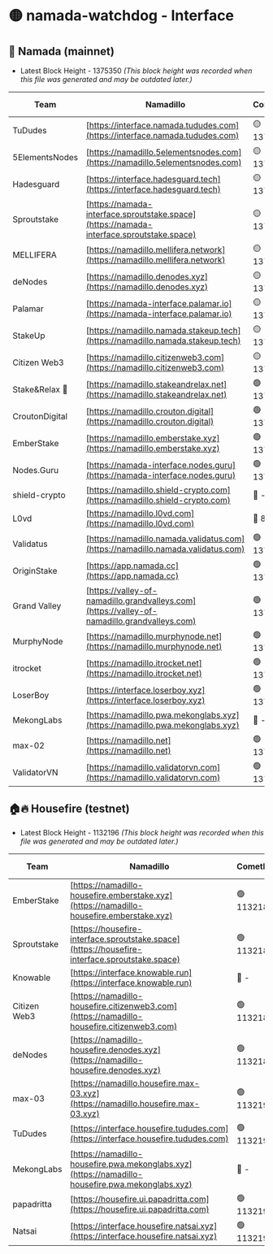 # 🟡 namada-watchdog - Interface

## 🚀 Namada (mainnet)
- Latest Block Height - 1375350 *(This block height was recorded when this file was generated and may be outdated later.)*

| Team | Namadillo | CometBFT | Indexer | MASP Indexer |
|-|-|-|-|-|
| TuDudes | [https://interface.namada.tududes.com](https://interface.namada.tududes.com) | 🟡 1375221 | 🟡 1375221 | 🟡 1375221 |
| 5ElementsNodes | [https://namadillo.5elementsnodes.com](https://namadillo.5elementsnodes.com) | 🟡 1375222 | 🟡 1375222 | 🟡 1375222 |
| Hadesguard | [https://interface.hadesguard.tech](https://interface.hadesguard.tech) | 🟡 1375222 | 🟡 1375222 | 🟡 1375222 |
| Sproutstake | [https://namada-interface.sproutstake.space](https://namada-interface.sproutstake.space) | 🟡 1375223 | 🟡 1375223 | 🟡 1375223 |
| MELLIFERA | [https://namadillo.mellifera.network](https://namadillo.mellifera.network) | 🟡 1375225 | 🟡 1375224 | 🟡 1375225 |
| deNodes | [https://namadillo.denodes.xyz](https://namadillo.denodes.xyz) | 🟡 1375225 | 🟡 1375225 | 🟡 1375225 |
| Palamar | [https://namada-interface.palamar.io](https://namada-interface.palamar.io) | 🟡 1375226 | 🟡 1375226 | 🟡 1375226 |
| StakeUp | [https://namadillo.namada.stakeup.tech](https://namadillo.namada.stakeup.tech) | 🟡 1375227 | 🟡 1375227 | 🟡 1375227 |
| Citizen Web3 | [https://namadillo.citizenweb3.com](https://namadillo.citizenweb3.com) | 🟡 1375228 | 🟡 1375228 | 🟡 1375228 |
| Stake&Relax 🦥 | [https://namadillo.stakeandrelax.net](https://namadillo.stakeandrelax.net) | 🟢 1375318 | 🟢 1375318 | 🟢 1375318 |
| CroutonDigital | [https://namadillo.crouton.digital](https://namadillo.crouton.digital) | 🟢 1375319 | 🔴 1338918 | 🟢 1375319 |
| EmberStake | [https://namadillo.emberstake.xyz](https://namadillo.emberstake.xyz) | 🟢 1375320 | 🟢 1375320 | 🟢 1375320 |
| Nodes.Guru | [https://namada-interface.nodes.guru](https://namada-interface.nodes.guru) | 🟢 1375321 | 🟢 1375321 | 🟢 1375321 |
| shield-crypto | [https://namadillo.shield-crypto.com](https://namadillo.shield-crypto.com) | 🔴 - | 🔴 - | 🔴 - |
| L0vd | [https://namadillo.l0vd.com](https://namadillo.l0vd.com) | 🔴 894059 | 🔴 1269187 | 🔴 894059 |
| Validatus | [https://namadillo.namada.validatus.com](https://namadillo.namada.validatus.com) | 🟢 1375338 | 🔴 1338199 | 🟢 1375338 |
| OriginStake | [https://app.namada.cc](https://app.namada.cc) | 🟢 1375339 | 🟢 1375339 | 🟢 1375339 |
| Grand Valley | [https://valley-of-namadillo.grandvalleys.com](https://valley-of-namadillo.grandvalleys.com) | 🟢 1375340 | 🟢 1375339 | 🟢 1375339 |
| MurphyNode | [https://namadillo.murphynode.net](https://namadillo.murphynode.net) | 🟢 1375340 | 🟢 1375340 | 🔴 - |
| itrocket | [https://namadillo.itrocket.net](https://namadillo.itrocket.net) | 🟢 1375341 | 🔴 1339267 | 🟢 1375341 |
| LoserBoy | [https://interface.loserboy.xyz](https://interface.loserboy.xyz) | 🟢 1375342 | 🟢 1375342 | 🔴 - |
| MekongLabs | [https://namadillo.pwa.mekonglabs.xyz](https://namadillo.pwa.mekonglabs.xyz) | 🔴 - | 🔴 - | 🔴 - |
| max-02 | [https://namadillo.net](https://namadillo.net) | 🟢 1375349 | 🟢 1375349 | 🟢 1375349 |
| ValidatorVN | [https://namadillo.validatorvn.com](https://namadillo.validatorvn.com) | 🟢 1375350 | 🟢 1375350 | 🟢 1375350 |

## 🏠🔥 Housefire (testnet)
- Latest Block Height - 1132196 *(This block height was recorded when this file was generated and may be outdated later.)*

| Team | Namadillo | CometBFT | Indexer | MASP Indexer |
|-|-|-|-|-|
| EmberStake | [https://namadillo-housefire.emberstake.xyz](https://namadillo-housefire.emberstake.xyz) | 🟢 1132185 | 🟢 1132185 | 🔴 1083022 |
| Sproutstake | [https://housefire-interface.sproutstake.space](https://housefire-interface.sproutstake.space) | 🟢 1132185 | 🟢 1132185 | 🟢 1132185 |
| Knowable | [https://interface.knowable.run](https://interface.knowable.run) | 🔴 - | 🔴 - | 🔴 - |
| Citizen Web3 | [https://namadillo-housefire.citizenweb3.com](https://namadillo-housefire.citizenweb3.com) | 🟢 1132186 | 🟢 1132186 | 🔴 - |
| deNodes | [https://namadillo-housefire.denodes.xyz](https://namadillo-housefire.denodes.xyz) | 🟢 1132189 | 🟢 1132189 | 🟢 1132189 |
| max-03 | [https://namadillo.housefire.max-03.xyz](https://namadillo.housefire.max-03.xyz) | 🟢 1132190 | 🟢 1132190 | 🟢 1132190 |
| TuDudes | [https://interface.housefire.tududes.com](https://interface.housefire.tududes.com) | 🟢 1132190 | 🟢 1132190 | 🟢 1132190 |
| MekongLabs | [https://namadillo-housefire.pwa.mekonglabs.xyz](https://namadillo-housefire.pwa.mekonglabs.xyz) | 🔴 - | 🔴 - | 🔴 - |
| papadritta | [https://housefire.ui.papadritta.com](https://housefire.ui.papadritta.com) | 🟢 1132195 | 🔴 972185 | 🔴 - |
| Natsai | [https://interface.housefire.natsai.xyz](https://interface.housefire.natsai.xyz) | 🟢 1132196 | 🟢 1132196 | 🟢 1132196 |


